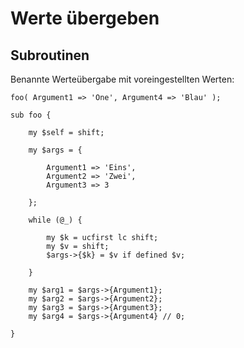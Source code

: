 # Werte übergeben

## Subroutinen

Benannte Werteübergabe mit voreingestellten Werten:
```
foo( Argument1 => 'One', Argument4 => 'Blau' );

sub foo {

    my $self = shift;

    my $args = {

        Argument1 => 'Eins',
        Argument2 => 'Zwei',
        Argument3 => 3

    };

    while (@_) {

        my $k = ucfirst lc shift;
        my $v = shift;
        $args->{$k} = $v if defined $v;

    }

    my $arg1 = $args->{Argument1};
    my $arg2 = $args->{Argument2};
    my $arg3 = $args->{Argument3};
    my $arg4 = $args->{Argument4} // 0;

}
```
